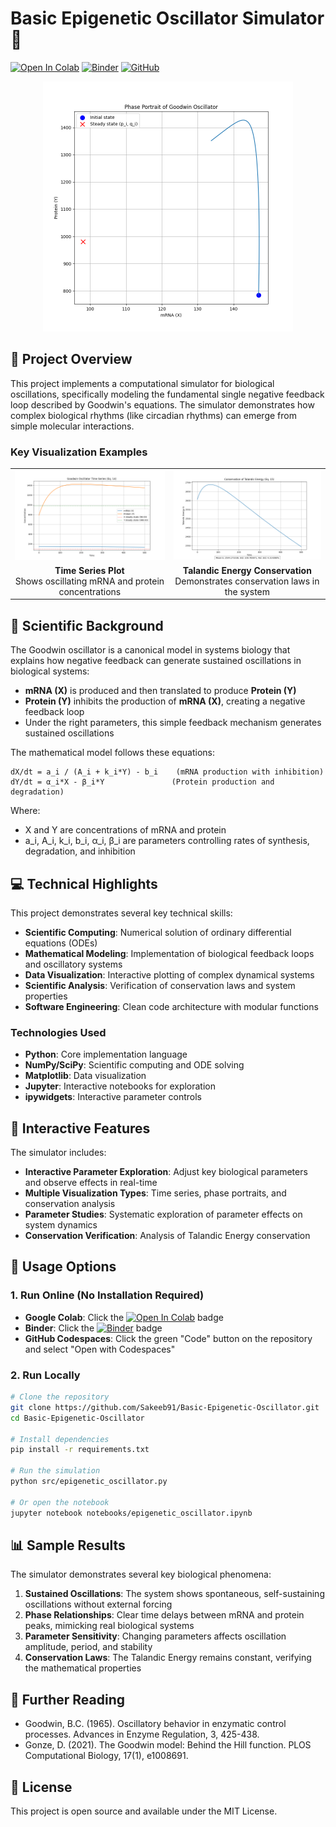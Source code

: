 # Basic Epigenetic Oscillator Simulator 🧬

[![Open In Colab](https://colab.research.google.com/assets/colab-badge.svg)](https://colab.research.google.com/github/Sakeeb91/Basic-Epigenetic-Oscillator/blob/main/notebooks/epigenetic_oscillator.ipynb)
[![Binder](https://mybinder.org/badge_logo.svg)](https://mybinder.org/v2/gh/Sakeeb91/Basic-Epigenetic-Oscillator/main?filepath=notebooks%2Fepigenetic_oscillator.ipynb)
[![GitHub](https://img.shields.io/github/license/Sakeeb91/Basic-Epigenetic-Oscillator?color=blue)](https://github.com/Sakeeb91/Basic-Epigenetic-Oscillator/blob/main/LICENSE)

<p align="center">
  <img src="sample_outputs/phase_portrait.png" alt="Phase Portrait" width="400"/>
</p>

## 📌 Project Overview

This project implements a computational simulator for biological oscillations, specifically modeling the fundamental single negative feedback loop described by Goodwin's equations. The simulator demonstrates how complex biological rhythms (like circadian rhythms) can emerge from simple molecular interactions.

### Key Visualization Examples

<div align="center">
  <table>
    <tr>
      <td align="center"><img src="sample_outputs/time_series.png" alt="Time Series" width="400"/></td>
      <td align="center"><img src="sample_outputs/talandic_energy.png" alt="Talandic Energy" width="400"/></td>
    </tr>
    <tr>
      <td align="center"><b>Time Series Plot</b><br/>Shows oscillating mRNA and protein concentrations</td>
      <td align="center"><b>Talandic Energy Conservation</b><br/>Demonstrates conservation laws in the system</td>
    </tr>
  </table>
</div>

## 🔬 Scientific Background

The Goodwin oscillator is a canonical model in systems biology that explains how negative feedback can generate sustained oscillations in biological systems:

- **mRNA (X)** is produced and then translated to produce **Protein (Y)**
- **Protein (Y)** inhibits the production of **mRNA (X)**, creating a negative feedback loop
- Under the right parameters, this simple feedback mechanism generates sustained oscillations

The mathematical model follows these equations:

```
dX/dt = a_i / (A_i + k_i*Y) - b_i    (mRNA production with inhibition)
dY/dt = α_i*X - β_i*Y               (Protein production and degradation)
```

Where:
- X and Y are concentrations of mRNA and protein
- a_i, A_i, k_i, b_i, α_i, β_i are parameters controlling rates of synthesis, degradation, and inhibition

## 💻 Technical Highlights

This project demonstrates several key technical skills:

- **Scientific Computing**: Numerical solution of ordinary differential equations (ODEs)
- **Mathematical Modeling**: Implementation of biological feedback loops and oscillatory systems
- **Data Visualization**: Interactive plotting of complex dynamical systems
- **Scientific Analysis**: Verification of conservation laws and system properties
- **Software Engineering**: Clean code architecture with modular functions

### Technologies Used

- **Python**: Core implementation language
- **NumPy/SciPy**: Scientific computing and ODE solving
- **Matplotlib**: Data visualization
- **Jupyter**: Interactive notebooks for exploration
- **ipywidgets**: Interactive parameter controls

## 🚀 Interactive Features

The simulator includes:

- **Interactive Parameter Exploration**: Adjust key biological parameters and observe effects in real-time
- **Multiple Visualization Types**: Time series, phase portraits, and conservation analysis
- **Parameter Studies**: Systematic exploration of parameter effects on system dynamics
- **Conservation Verification**: Analysis of Talandic Energy conservation

## 🔧 Usage Options

### 1. Run Online (No Installation Required)

- **Google Colab**: Click the [![Open In Colab](https://colab.research.google.com/assets/colab-badge.svg)](https://colab.research.google.com/github/Sakeeb91/Basic-Epigenetic-Oscillator/blob/main/notebooks/epigenetic_oscillator.ipynb) badge
- **Binder**: Click the [![Binder](https://mybinder.org/badge_logo.svg)](https://mybinder.org/v2/gh/Sakeeb91/Basic-Epigenetic-Oscillator/main?filepath=notebooks%2Fepigenetic_oscillator.ipynb) badge
- **GitHub Codespaces**: Click the green "Code" button on the repository and select "Open with Codespaces"

### 2. Run Locally

```bash
# Clone the repository
git clone https://github.com/Sakeeb91/Basic-Epigenetic-Oscillator.git
cd Basic-Epigenetic-Oscillator

# Install dependencies
pip install -r requirements.txt

# Run the simulation
python src/epigenetic_oscillator.py

# Or open the notebook
jupyter notebook notebooks/epigenetic_oscillator.ipynb
```

## 📊 Sample Results

The simulator demonstrates several key biological phenomena:

1. **Sustained Oscillations**: The system shows spontaneous, self-sustaining oscillations without external forcing
2. **Phase Relationships**: Clear time delays between mRNA and protein peaks, mimicking real biological systems
3. **Parameter Sensitivity**: Changing parameters affects oscillation amplitude, period, and stability
4. **Conservation Laws**: The Talandic Energy remains constant, verifying the mathematical properties

## 📖 Further Reading

- Goodwin, B.C. (1965). Oscillatory behavior in enzymatic control processes. Advances in Enzyme Regulation, 3, 425-438.
- Gonze, D. (2021). The Goodwin model: Behind the Hill function. PLOS Computational Biology, 17(1), e1008691.

## 📄 License

This project is open source and available under the MIT License. 